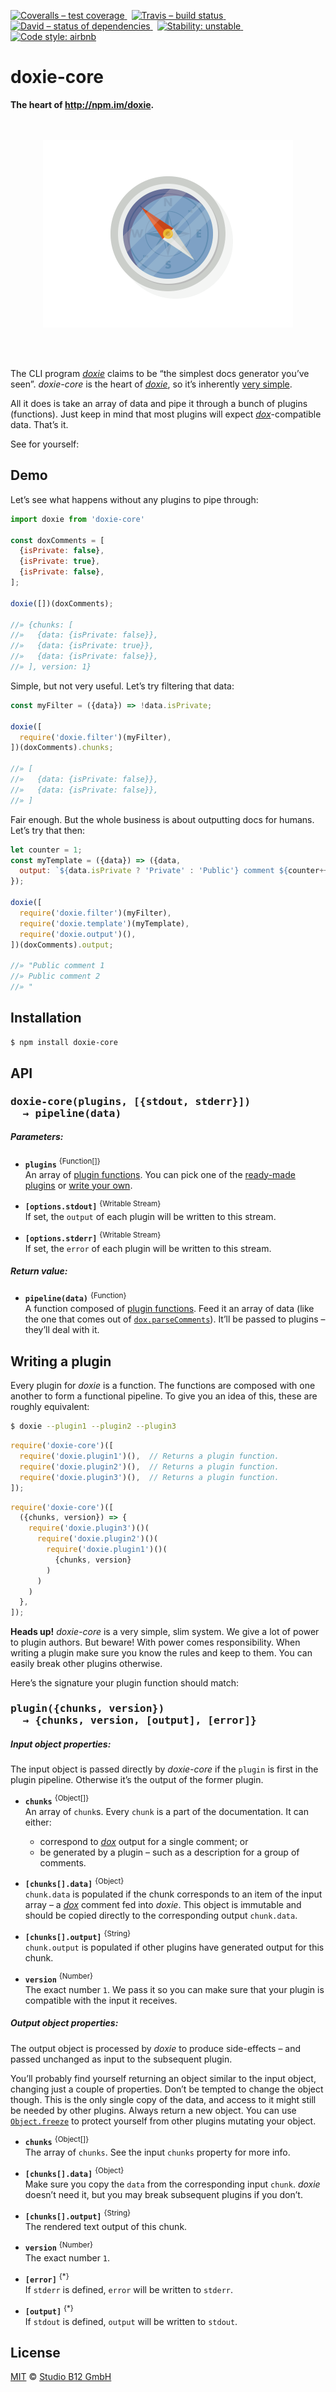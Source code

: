 [![Coveralls – test coverage
](https://img.shields.io/coveralls/studio-b12/doxie-core.svg?style=flat-square)
](https://coveralls.io/r/studio-b12/doxie-core)
 [![Travis – build status
](https://img.shields.io/travis/studio-b12/doxie-core/master.svg?style=flat-square)
](https://travis-ci.org/studio-b12/doxie-core)
 [![David – status of dependencies
](https://img.shields.io/david/studio-b12/doxie-core.svg?style=flat-square)
](https://david-dm.org/studio-b12/doxie-core)
 [![Stability: unstable
](https://img.shields.io/badge/stability-unstable-yellowgreen.svg?style=flat-square)
](https://github.com/studio-b12/doxie-core/issues/3)
 [![Code style: airbnb
](https://img.shields.io/badge/code%20style-airbnb-blue.svg?style=flat-square)
](https://github.com/airbnb/javascript)




doxie-core
==========

**The heart of <http://npm.im/doxie>.**




<p align="center"><a
  title="Graphic by the great Justin Mezzell"
  href="http://justinmezzell.tumblr.com/post/89652317743"
  >
  <br/>
  <br/>
  <img
    src="Readme/Compass.gif"
    width="400"
    height="300"
  />
  <br/>
  <br/>
</a></p>


 

The CLI program *[doxie][]* claims to be “the simplest docs generator you’ve seen”. *doxie-core* is the heart of *[doxie][]*, so it’s inherently [very simple][].

All it does is take an array of data and pipe it through a bunch of plugins (functions). Just keep in mind that most plugins will expect *[dox][]*-compatible data. That’s it.

See for yourself:

[doxie]:        https://github.com/studio-b12/doxie
[dox]:          https://github.com/tj/dox
[very simple]:  ./module/index.js




Demo
----

Let’s see what happens without any plugins to pipe through:

```js
import doxie from 'doxie-core'

const doxComments = [
  {isPrivate: false},
  {isPrivate: true},
  {isPrivate: false},
];

doxie([])(doxComments);

//» {chunks: [
//»   {data: {isPrivate: false}},
//»   {data: {isPrivate: true}},
//»   {data: {isPrivate: false}},
//» ], version: 1}
```


Simple, but not very useful. Let’s try filtering that data:

```js
const myFilter = ({data}) => !data.isPrivate;

doxie([
  require('doxie.filter')(myFilter),
])(doxComments).chunks;

//» [
//»   {data: {isPrivate: false}},
//»   {data: {isPrivate: false}},
//» ]
```


Fair enough. But the whole business is about outputting docs for humans. Let’s try that then:

```js
let counter = 1;
const myTemplate = ({data}) => ({data,
  output: `${data.isPrivate ? 'Private' : 'Public'} comment ${counter++}\n`
});

doxie([
  require('doxie.filter')(myFilter),
  require('doxie.template')(myTemplate),
  require('doxie.output')(),
])(doxComments).output;

//» "Public comment 1
//» Public comment 2
//» "
```




Installation
------------

```sh
$ npm install doxie-core
```




<a                                                                id="/api"></a>
API
---

<h3                                                    id="/api/signature"><pre>
doxie-core(plugins, [{stdout, stderr}])
  → pipeline(data)
</pre></h3>


<h5                                                        id="/api/parameters">
Parameters:
</h5>

* **`plugins`**
  <sup>{Function[]}</sup>  
  An array of [plugin functions][]. You can pick one of the [ready-made plugins][] or [write your own][].

* **`[options.stdout]`**
  <sup>{Writable Stream}</sup>  
  If set, the `output` of each plugin will be written to this stream.

* **`[options.stderr]`**
  <sup>{Writable Stream}</sup>  
  If set, the `error` of each plugin will be written to this stream.


<h5                                                      id="/api/return-value">
Return value:
</h5>

* **`pipeline(data)`**
  <sup>{Function}</sup>  
  A function composed of [plugin functions][]. Feed it an array of data (like the one that comes out of [`dox.parseComments`][]). It’ll be passed to plugins – they’ll deal with it.


[ready-made plugins]:   https://www.npmjs.com/browse/keyword/doxie-plugin
[write your own]:       #/writing-a-plugin
[plugin functions]:     #/writing-a-plugin/signature
[`dox.parseComments`]:  https://github.com/tj/dox/tree/v0.8.0#programmatic-usage




<a                                                   id="/writing-a-plugin"></a>
Writing a plugin
----------------

Every plugin for *doxie* is a function. The functions are composed with one another to form a functional pipeline. To give you an idea of this, these are roughly equivalent:

```sh
$ doxie --plugin1 --plugin2 --plugin3
```

```js
require('doxie-core')([
  require('doxie.plugin1')(),  // Returns a plugin function.
  require('doxie.plugin2')(),  // Returns a plugin function.
  require('doxie.plugin3')(),  // Returns a plugin function.
]);
```

```js
require('doxie-core')([
  ({chunks, version}) => {
    require('doxie.plugin3')()(
      require('doxie.plugin2')()(
        require('doxie.plugin1')()(
          {chunks, version}
        )
      )
    )
  },
]);
```


**Heads up!** *doxie-core* is a very simple, slim system. We give a lot of power to plugin authors. But beware! With power comes responsibility. When writing a plugin make sure you know the rules and keep to them. You can easily break other plugins otherwise.


Here’s the signature your plugin function should match:

<h3                                       id="/writing-a-plugin/signature"><pre>
plugin({chunks, version})
  → {chunks, version, [output], [error]}
</pre></h3>


<h5                                                id="/writing-a-plugin/input">
Input object properties:
</h5>

The input object is passed directly by *doxie-core* if the `plugin` is first in the plugin pipeline. Otherwise it’s the output of the former plugin.

* **`chunks`**
  <sup>{Object[]}</sup>  
  An array of `chunk`s. Every `chunk` is a part of the documentation. It can either:
  * correspond to *[dox][]* output for a single comment; or
  * be generated by a plugin – such as a description for a group of comments.

* **`[chunks[].data]`**
  <sup>{Object}</sup>  
  `chunk.data` is populated if the chunk corresponds to an item of the input array – a *[dox][]* comment fed into *doxie*. This object is immutable and should be copied directly to the corresponding output `chunk.data`.

* **`[chunks[].output]`**
  <sup>{String}</sup>  
  `chunk.output` is populated if other plugins have generated output for this chunk.

* **`version`**
  <sup>{Number}</sup>  
  The exact number `1`. We pass it so you can make sure that your plugin is compatible with the input it receives.


<h5                                               id="/writing-a-plugin/output">
Output object properties:
</h5>

The output object is processed by *doxie* to produce side-effects – and passed unchanged as input to the subsequent plugin.

You’ll probably find yourself returning an object similar to the input object, changing just a couple of properties. Don’t be tempted to change the object though. This is the only single copy of the data, and access to it might still be needed by other plugins. Always return a new object. You can use [`Object.freeze`][] to protect yourself from other plugins mutating your object.

* **`chunks`**
  <sup>{Object[]}</sup>  
  The array of `chunks`. See the input `chunks` property for more info.

* **`[chunks[].data]`**
  <sup>{Object}</sup>  
  Make sure you copy the `data` from the corresponding input `chunk`. *doxie* doesn’t need it, but you may break subsequent plugins if you don’t.

* **`[chunks[].output]`**
  <sup>{String}</sup>  
  The rendered text output of this chunk.

* **`version`**
  <sup>{Number}</sup>  
  The exact number `1`.

* **`[error]`**
  <sup>{*}</sup>  
  If `stderr` is defined, `error` will be written to `stderr`.

* **`[output]`**
  <sup>{*}</sup>  
  If `stdout` is defined, `output` will be written to `stdout`.


[`Object.freeze`]:  https://developer.mozilla.org/en-US/docs/Web/JavaScript/Reference/Global_Objects/Object/freeze




License
-------

[MIT][] © [Studio B12 GmbH][]

[MIT]: ./License.md
[Studio B12 GmbH]: http://studio-b12.de
